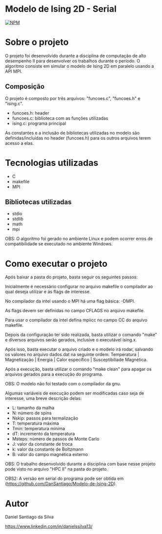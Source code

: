 # Modelo de Ising 2D - Serial
[![NPM](https://img.shields.io/npm/l/react)](https://github.com/DanSantiago/Modelo-de-Ising-2D-com-MPI/blob/main/LICENCE) 

# Sobre o projeto

O projeto foi desenvolvido durante a disciplina de computação de alto desempenho II para desenvolver os trabalhos durante o período. O algoritmo consiste em simular
o modelo de Ising 2D em paralelo usando a API MPI.

## Composição 
 
O projeto é composto por três arquivos: "funcoes.c", "funcoes.h" e "ising.c".

- funcoes.h: header
- funcoes.c: biblioteca com as funções utilizadas
- ising.c: programa principal

As constantes e a inclusão de bibliotecas utilizadas no modelo são definidas/incluídas no header (funcoes.h) para os outros arquivos terem acesso a elas.

# Tecnologias utilizadas
- C
- makefile
- MPI

## Bibliotecas utilizadas
- stdio
- stdlib
- math
- mpi

OBS: O algoritmo foi gerado no ambiente Linux e podem ocorrer erros de compatibilidade se executado no ambiente Windows.

# Como executar o projeto

Após baixar a pasta do projeto, basta seguir os seguintes passos:

Inicialmente é necessário configurar no arquivo makefile o compilador ao qual deseja utilizar e as flags de interesse.

No compilador da intel usando o MPI há uma flag básica: -DMPI.

As flags devem ser definidas no campo CFLAGS no arquivo makefile.

Para usar o compilador da intel defina mpiicc no campo CC do arquivo makefile.

Depois da configuração ter sido realizada, basta utilizar o comando "make" e diversos arquivos serão gerados, inclusive o executável ising.x.

Após isso, basta executar o arquivo criado e o modelo irá rodar, salvando os valores no arquivo dados.dat na seguinte ordem: Temperatura | Magnetização | Energia | Calor específico | Susceptibiliade Magnética.

Após a execução, basta utilizar o comando "make clean" para apagar os arquivos gerados para a execução do programa.

OBS: O modelo não foi testado com o compilador da gnu.

Algumas variáveis de execução podem ser modificadas caso seja de interesse, uma breve descrição delas:

- L: tamanho da malha
- N: número de spins
- Nskip: passos para termalização
- T: temperatura máxima
- Tmin: temperatura mínima
- dT: incremento da temperatura
- Msteps: número de passos de Monte Carlo
- J: valor da constante de troca
- k: valor da constante de Boltzmann
- B: valor do campo magnética externo

OBS: O trabalho desenvolvido durante a disciplina com base nesse projeto pode visto no arquivo "HPC II" na pasta do projeto.

OBS2: A versão em serial do programa pode ser obtida em (https://github.com/DanSantiago/Modelo-de-Ising-2D).

# Autor

Daniel Santiago da Silva

https://www.linkedin.com/in/danielssilva13/
